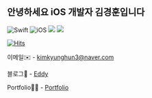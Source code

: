 ## 안녕하세요 iOS 개발자 김경훈입니다
![Swift](https://img.shields.io/badge/Swift-FA7343?style=flat-square&logo=Swift&logoColor=white)
![iOS](https://img.shields.io/badge/iOS-222222?style=flat-square&logo=Apple&logoColor=white)
<img src="https://img.shields.io/badge/Xcode-147EFB?style=flat-square&logo=Xcode&logoColor=white"/></a>
<img src="https://img.shields.io/badge/ReactiveX-B7178C?style=flat-square&logo=ReactiveX&logoColor=white"/></a>
<!--
**kimkyunghun3/kimkyunghun3** is a ✨ _special_ ✨ repository because its `README.md` (this file) appears on your GitHub profile.

Here are some ideas to get you started:

- 🔭 I’m currently working on ...
- 🌱 I’m currently learning ...
- 👯 I’m looking to collaborate on ...
- 🤔 I’m looking for help with ...
- 💬 Ask me about ...
- 📫 How to reach me: ...
- 😄 Pronouns: ...
- ⚡ Fun fact: ...
-->

[![Hits](https://hits.seeyoufarm.com/api/count/incr/badge.svg?url=https%3A%2F%2Fgithub.com%2Fkimkyunghun3&count_bg=%2379C83D&title_bg=%23555555&icon=&icon_color=%23E7E7E7&title=hits&edge_flat=false)](https://hits.seeyoufarm.com)

이메일✉️ - kimkyunghun3@naver.com

블로그📝 - [Eddy](https://velog.io/@kkh3)

Portfolio🧑‍💻 - [Portfolio](https://www.figma.com/file/CVb4o3SZMv8IMKBzl2L10J/%EA%B9%80%EA%B2%BD%ED%9B%88_%ED%8F%AC%ED%8A%B8%ED%8F%B4%EB%A6%AC%EC%98%A4?node-id=0%3A1)

